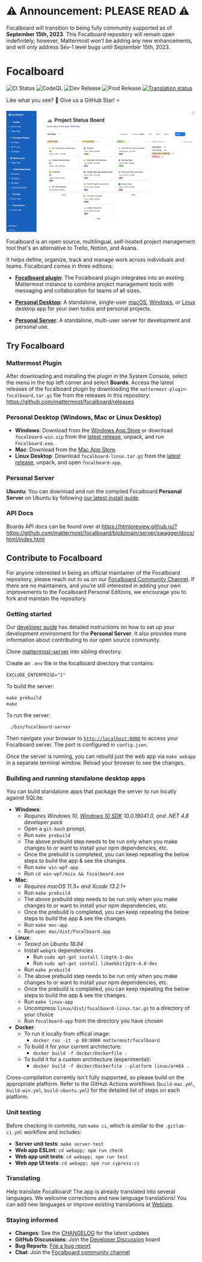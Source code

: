 # :warning: Announcement: PLEASE READ :warning: 
Focalboard will transition to being fully community supported as of **September 15th, 2023**. This Focalboard repository will remain open indefinitely; however, Mattermost won’t be adding any new enhancements, and will only address Sev-1 level bugs until September 15th, 2023.

# Focalboard

![CI Status](https://github.com/mattermost/focalboard/actions/workflows/ci.yml/badge.svg)
![CodeQL](https://github.com/mattermost/focalboard/actions/workflows/codeql-analysis.yml/badge.svg)
![Dev Release](https://github.com/mattermost/focalboard/actions/workflows/dev-release.yml/badge.svg)
![Prod Release](https://github.com/mattermost/focalboard/actions/workflows/prod-release.yml/badge.svg)
<a href="https://translate.mattermost.com/engage/focalboard/">
<img src="https://translate.mattermost.com/widgets/focalboard/-/svg-badge.svg" alt="Translation status" />
</a>

Like what you see? :eyes: Give us a GitHub Star! :star:

![Focalboard](website/site/static/img/hero.jpg)

Focalboard is an open source, multilingual, self-hosted project management tool that's an alternative to Trello, Notion, and Asana.

It helps define, organize, track and manage work across individuals and teams. Focalboard comes in three editions:

* **[Focalboard plugin](https://github.com/mattermost/focalboard/releases)**: The Focalboard plugin integrates into an exsting Mattermost instance to combine project management tools with messaging and collaboration for teams of all sizes. 

* **[Personal Desktop](https://www.focalboard.com/docs/personal-edition/desktop/)**: A standalone, single-user [macOS](https://apps.apple.com/app/apple-store/id1556908618?pt=2114704&ct=website&mt=8), [Windows](https://www.microsoft.com/store/apps/9NLN2T0SX9VF?cid=website), or [Linux](https://www.focalboard.com/download/personal-edition/desktop/#linux-desktop) desktop app for your own todos and personal projects.

* **[Personal Server](https://www.focalboard.com/download/personal-edition/ubuntu/)**: A standalone, multi-user server for development and personal use.

## Try Focalboard

### Mattermost Plugin

After downloading and installing the plugin in the System Console, select the menu in the top left corner and select **Boards**. Access the latest releases of the focalboard plugin by downloading the `mattermost-plugin-focalboard.tar.gz` file from the releases in this repository: https://github.com/mattermost/focalboard/releases

### Personal Desktop (Windows, Mac or Linux Desktop)

* **Windows**: Download from the [Windows App Store](https://www.microsoft.com/store/productId/9NLN2T0SX9VF) or download `focalboard-win.zip` from the [latest release](https://github.com/mattermost/focalboard/releases), unpack, and run `Focalboard.exe`.
* **Mac**: Download from the [Mac App Store](https://apps.apple.com/us/app/focalboard-insiders/id1556908618?mt=12).
* **Linux Desktop**: Download `focalboard-linux.tar.gz` from the [latest release](https://github.com/mattermost/focalboard/releases), unpack, and open `focalboard-app`.

### Personal Server

**Ubuntu**: You can download and run the compiled Focalboard **Personal Server** on Ubuntu by following [our latest install guide](https://www.focalboard.com/download/personal-edition/ubuntu/).

### API Docs

Boards API docs can be found over at https://htmlpreview.github.io/?https://github.com/mattermost/focalboard/blob/main/server/swagger/docs/html/index.html

## Contribute to Focalboard

For anyone interested in being an official maintainer of the Focalboard repository, please reach out to us on our [Focalboard Community Channel](https://community.mattermost.com/core/channels/focalboard). If there are no maintainers, and you’re still interested in adding your own improvements to the Focalboard Personal Editions, we encourage you to fork and maintain the repository.

### Getting started

Our [developer guide](https://developers.mattermost.com/contribute/focalboard/personal-server-setup-guide) has detailed instructions on how to set up your development environment for the **Personal Server**. It also provides more information about contributing to our open source community.

Clone [mattermost-server](https://github.com/mattermost/mattermost-server) into sibling directory.

Create an `.env` file in the focalboard directory that contains:

```
EXCLUDE_ENTERPRISE="1"
```

To build the server:

```
make prebuild
make
```

To run the server:

```
 ./bin/focalboard-server
```

Then navigate your browser to [`http://localhost:8000`](http://localhost:8000) to access your Focalboard server. The port is configured in `config.json`.

Once the server is running, you can rebuild just the web app via `make webapp` in a separate terminal window. Reload your browser to see the changes.

### Building and running standalone desktop apps

You can build standalone apps that package the server to run locally against SQLite:

* **Windows**:
    * *Requires Windows 10, [Windows 10 SDK](https://developer.microsoft.com/en-us/windows/downloads/sdk-archive/) 10.0.19041.0, and .NET 4.8 developer pack*
    * Open a `git-bash` prompt.
    * Run `make prebuild`
    * The above prebuild step needs to be run only when you make changes to or want to install your npm dependencies, etc.
    * Once the prebuild is completed, you can keep repeating the below steps to build the app & see the changes.
    * Run `make win-wpf-app`
    * Run `cd win-wpf/msix && focalboard.exe`
* **Mac**:
    * *Requires macOS 11.3+ and Xcode 13.2.1+*
    * Run `make prebuild`
    * The above prebuild step needs to be run only when you make changes to or want to install your npm dependencies, etc.
    * Once the prebuild is completed, you can keep repeating the below steps to build the app & see the changes.
    * Run `make mac-app`
    * Run `open mac/dist/Focalboard.app`
* **Linux**:
    * *Tested on Ubuntu 18.04*
    * Install `webgtk` dependencies
        * Run `sudo apt-get install libgtk-3-dev`
        * Run `sudo apt-get install libwebkit2gtk-4.0-dev`
    * Run `make prebuild`
    * The above prebuild step needs to be run only when you make changes to or want to install your npm dependencies, etc.
    * Once the prebuild is completed, you can keep repeating the below steps to build the app & see the changes.
    * Run `make linux-app`
    * Uncompress `linux/dist/focalboard-linux.tar.gz` to a directory of your choice
    * Run `focalboard-app` from the directory you have chosen
* **Docker**:
    * To run it locally from offical image:
        * `docker run -it -p 80:8000 mattermost/focalboard`
    * To build it for your current architecture:
        * `docker build -f docker/Dockerfile .`
    * To build it for a custom architecture (experimental):
        * `docker build -f docker/Dockerfile --platform linux/arm64 .`

Cross-compilation currently isn't fully supported, so please build on the appropriate platform. Refer to the GitHub Actions workflows (`build-mac.yml`, `build-win.yml`, `build-ubuntu.yml`) for the detailed list of steps on each platform.

### Unit testing

Before checking in commits, run `make ci`, which is similar to the `.gitlab-ci.yml` workflow and includes:

* **Server unit tests**: `make server-test`
* **Web app ESLint**: `cd webapp; npm run check`
* **Web app unit tests**: `cd webapp; npm run test`
* **Web app UI tests**: `cd webapp; npm run cypress:ci`

### Translating

Help translate Focalboard! The app is already translated into several languages. We welcome corrections and new language translations! You can add new languages or improve existing translations at [Weblate](https://translate.mattermost.com/engage/focalboard/).

### Staying informed

* **Changes**: See the [CHANGELOG](CHANGELOG.md) for the latest updates
* **GitHub Discussions**: Join the [Developer Discussion](https://github.com/mattermost/focalboard/discussions) board
* **Bug Reports**: [File a bug report](https://github.com/mattermost/focalboard/issues/new?assignees=&labels=bug&template=bug_report.md&title=)
* **Chat**: Join the [Focalboard community channel](https://community.mattermost.com/core/channels/focalboard)
